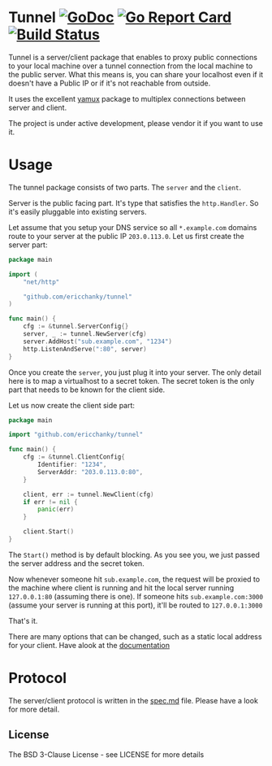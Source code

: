 # Tunnel [![GoDoc](http://img.shields.io/badge/go-documentation-blue.svg?style=flat-square)](http://godoc.org/github.com/ericchanky/tunnel) [![Go Report Card](https://goreportcard.com/badge/github.com/ericchanky/tunnel)](https://goreportcard.com/report/github.com/ericchanky/tunnel) [![Build Status](http://img.shields.io/travis/koding/tunnel.svg?style=flat-square)](https://travis-ci.org/koding/tunnel)

Tunnel is a server/client package that enables to proxy public connections to
your local machine over a tunnel connection from the local machine to the
public server. What this means is, you can share your localhost even if it
doesn't have a Public IP or if it's not reachable from outside.

It uses the excellent [yamux](https://github.com/hashicorp/yamux) package to
multiplex connections between server and client.

The project is under active development, please vendor it if you want to use it.

# Usage

The tunnel package consists of two parts. The `server` and the `client`.

Server is the public facing part. It's type that satisfies the `http.Handler`.
So it's easily pluggable into existing servers.


Let assume that you setup your DNS service so all `*.example.com` domains route
to your server at the public IP `203.0.113.0`. Let us first create the server
part:

```go
package main

import (
	"net/http"

	"github.com/ericchanky/tunnel"
)

func main() {
	cfg := &tunnel.ServerConfig{}
	server, _ := tunnel.NewServer(cfg)
	server.AddHost("sub.example.com", "1234")
	http.ListenAndServe(":80", server)
}
```

Once you create the `server`, you just plug it into your server. The only
detail here is to map a virtualhost to a secret token. The secret token is the
only part that needs to be known for the client side.

Let us now create the client side part:

```go
package main

import "github.com/ericchanky/tunnel"

func main() {
	cfg := &tunnel.ClientConfig{
		Identifier: "1234",
		ServerAddr: "203.0.113.0:80",
	}

	client, err := tunnel.NewClient(cfg)
	if err != nil {
		panic(err)
	}

	client.Start()
}
```

The `Start()` method is by default blocking. As you see you, we just passed the
server address and the secret token.

Now whenever someone hit `sub.example.com`, the request will be proxied to the
machine where client is running and hit the local server running `127.0.0.1:80`
(assuming there is one). If someone hits `sub.example.com:3000` (assume your
server is running at this port), it'll be routed to `127.0.0.1:3000`

That's it.

There are many options that can be changed, such as a static local address for
your client. Have alook at the
[documentation](http://godoc.org/github.com/ericchanky/tunnel)


# Protocol

The server/client protocol is written in the [spec.md](spec.md) file. Please
have a look for more detail.


## License

The BSD 3-Clause License - see LICENSE for more details
